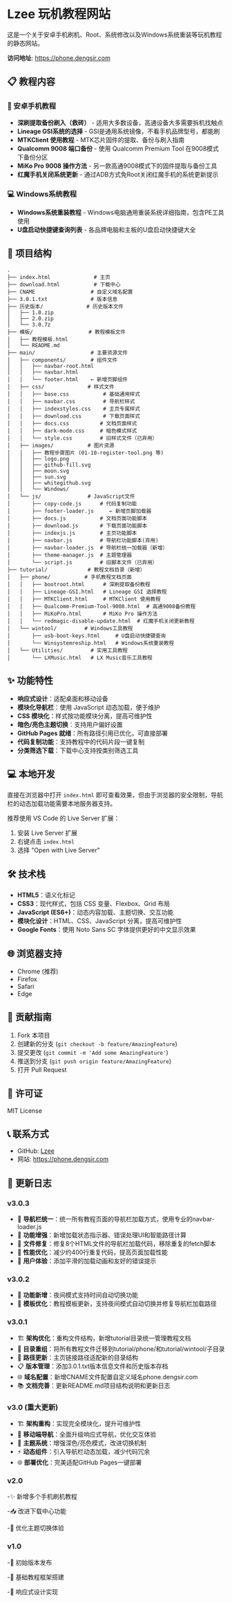 # Lzee 玩机教程网站

这是一个关于安卓手机刷机、Root、系统修改以及Windows系统重装等玩机教程的静态网站。

**访问地址**: https://phone.dengsir.com

## 📋 教程内容

### 📱 安卓手机教程
- **深刷提取备份刷入（救砖）** - 适用大多数设备，高通设备大多需要拆机找触点
- **Lineage GSI系统的选择** - GSI是通用系统镜像，不看手机品牌型号，都能刷
- **MTKClient 使用教程** - MTK芯片固件的提取、备份与刷入指南
- **Qualcomm 9008 端口备份** - 使用 Qualcomm Premium Tool 在9008模式下备份分区
- **MiKo Pro 9008 操作方法** - 另一款高通9008模式下的固件提取与备份工具
- **红魔手机关闭系统更新** - 通过ADB方式免Root关闭红魔手机的系统更新提示

### 💻 Windows系统教程
- **Windows系统重装教程** - Windows电脑通用重装系统详细指南，包含PE工具使用
- **U盘启动快捷键查询列表** - 各品牌电脑和主板的U盘启动快捷键大全

## 📁 项目结构

```
.
├── index.html              # 主页
├── download.html           # 下载中心
├── CNAME                  # 自定义域名配置
├── 3.0.1.txt              # 版本信息
├── 历史版本/              # 历史版本文件
│   ├── 1.0.zip
│   ├── 2.0.zip
│   └── 3.0.7z
├── 模板/                  # 教程模板文件
│   ├── 教程模板.html
│   └── README.md
├── main/                  # 主要资源文件
│   ├── components/        # 组件文件
│   │   ├── navbar-root.html
│   │   ├── navbar.html
│   │   └── footer.html    ← 新增页脚组件
│   ├── css/              # 样式文件
│   │   ├── base.css           # 基础通用样式
│   │   ├── navbar.css         # 导航栏样式
│   │   ├── indexstyles.css    # 主页专属样式
│   │   ├── download.css       # 下载页面样式
│   │   ├── docs.css          # 文档页面样式
│   │   ├── dark-mode.css     # 暗色模式样式
│   │   └── style.css         # 旧样式文件（已弃用）
│   ├── images/           # 图片资源
│   │   ├── 教程步骤图片 (01-10-register-tool.png 等)
│   │   ├── logo.png
│   │   ├── github-fill.svg
│   │   ├── moon.svg
│   │   ├── sun.svg
│   │   ├── whitegithub.svg
│   │   └── Windows/
│   └── js/               # JavaScript文件
│       ├── copy-code.js      # 代码复制功能
│       ├── footer-loader.js     ← 新增页脚加载器
│       ├── docs.js           # 文档页面功能脚本
│       ├── download.js       # 下载页面功能脚本
│       ├── indexjs.js        # 主页功能脚本
│       ├── navbar.js         # 导航栏功能脚本(弃用)
│       ├── navbar-loader.js  # 导航栏统一加载器（新增）
│       ├── theme-manager.js  # 主题管理器
│       └── script.js         # 旧脚本文件（已弃用）
├── tutorial/             # 教程文档目录（新增）
│   ├── phone/           # 手机教程文档页面
│   │   ├── bootroot.html      # 深刷提取备份教程
│   │   ├── Lineage-GSI.html   # Lineage GSI 选择教程
│   │   ├── MTKClient.html     # MTKClient 使用教程
│   │   ├── Qualcomm-Premium-Tool-9008.html  # 高通9008备份教程
│   │   ├── MiKoPro.html       # MiKo Pro 操作方法
│   │   └── redmagic-disable-update.html  # 红魔手机关闭更新教程
│   └── wintool/         # Windows工具教程
│       ├── usb-boot-keys.html     # U盘启动快捷键查询
│       └── Winsystemreship.html   # Windows系统重装教程
│   └── Utilities/         # 实用工具教程
│       └── LXMusic.html   # LX Music音乐工具教程
```

## ✨ 功能特性

- **响应式设计**：适配桌面和移动设备
- **模块化导航栏**：使用 JavaScript 动态加载，便于维护
- **CSS 模块化**：样式按功能模块分离，提高可维护性
- **暗色/亮色主题切换**：支持用户偏好设置
- **GitHub Pages 就绪**：所有路径引用已优化，可直接部署
- **代码复制功能**：支持教程中的代码片段一键复制
- **分类筛选下载**：下载中心支持按类别筛选工具


## 💻 本地开发

直接在浏览器中打开 `index.html` 即可查看效果，但由于浏览器的安全限制，导航栏的动态加载功能需要本地服务器支持。

推荐使用 VS Code 的 Live Server 扩展：
1. 安装 Live Server 扩展
2. 右键点击 `index.html`
3. 选择 "Open with Live Server"

## 🛠️ 技术栈

- **HTML5**：语义化标记
- **CSS3**：现代样式，包括 CSS 变量、Flexbox、Grid 布局
- **JavaScript (ES6+)**：动态内容加载、主题切换、交互功能
- **模块化设计**：HTML、CSS、JavaScript 分离，提高可维护性
- **Google Fonts**：使用 Noto Sans SC 字体提供更好的中文显示效果

## 🌐 浏览器支持

- Chrome (推荐)
- Firefox
- Safari
- Edge

## 📝 贡献指南

1. Fork 本项目
2. 创建新的分支 (`git checkout -b feature/AmazingFeature`)
3. 提交更改 (`git commit -m 'Add some AmazingFeature'`)
4. 推送到分支 (`git push origin feature/AmazingFeature`)
5. 打开 Pull Request

## 📄 许可证

MIT License

## 📞 联系方式

- GitHub: [Lzee](https://github.com/Lzee)
- 网站: https://phone.dengsir.com

## 🔄 更新日志

### v3.0.3
- 🔄 **导航栏统一**：统一所有教程页面的导航栏加载方式，使用专业的navbar-loader.js
- 🎯 **功能增强**：新增加载状态指示器、错误处理UI和智能路径计算
- 📁 **文件修复**：修复8个HTML文件的导航栏加载代码，移除重复的fetch脚本
- 🚀 **性能优化**：减少约400行重复代码，提高页面加载性能
- 💫 **用户体验**：添加平滑的加载动画和友好的错误提示

### v3.0.2
- 🌙 **功能新增**：夜间模式支持时间自动切换功能
- 📝 **模板优化**：教程模板更新，支持夜间模式自动切换并修复导航栏加载路径

### v3.0.1
- 🏗️ **架构优化**：重构文件结构，新增tutorial目录统一管理教程文档
- 📁 **目录重组**：将所有教程文件迁移到tutorial/phone/和tutorial/wintool/子目录
- 🔗 **路径更新**：主页链接路径适配新的目录结构
- 📋 **版本管理**：添加3.0.1.txt版本信息文件和历史版本存档
- 🌐 **域名配置**：新增CNAME文件配置自定义域名phone.dengsir.com
- 📚 **文档完善**：更新README.md项目结构说明和更新日志


### v3.0 (重大更新)
- 🏗️ **架构重构**：实现完全模块化，提升可维护性
- 📱 **移动端导航**：全面升级响应式导航，优化交互体验
- 🎨 **主题系统**：增强深色/亮色模式，改进切换机制
- ⚡ **动态组件**：引入导航栏动态加载，减少代码冗余
- 🌐 **部署优化**：完美适配GitHub Pages一键部署

### v2.0
-✨ 新增多个手机刷机教程

-📥 改进下载中心功能

-🎨 优化主题切换体验

### v1.0
-🎉 初始版本发布

-🧱 基础教程框架搭建

-📱 响应式设计实现


